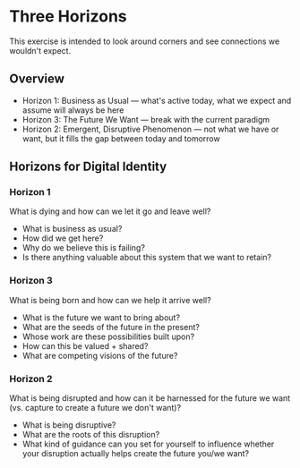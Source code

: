 # Three Horizons

This exercise is intended to look around corners and see connections we wouldn't expect.

## Overview

   * Horizon 1: Business as Usual — what's active today, what we expect and assume will always be here
   * Horizon 3: The Future We Want — break with the current paradigm
   * Horizon 2: Emergent, Disruptive Phenomenon — not what we have or want, but it fills the gap between today and tomorrow

## Horizons for Digital Identity

### Horizon 1

What is dying and how can we let it go and leave well?

   * What is business as usual?
   * How did we get here?
   * Why do we believe this is failing?
   * Is there anything valuable about this system that we want to retain?

### Horizon 3

What is being born and how can we help it arrive well?

   * What is the future we want to bring about?
   * What are the seeds of the future in the present?
   * Whose work are these possibilities built upon?
   * How can this be valued + shared?
   * What are competing visions of the future?

### Horizon 2

What is being disrupted and how can it be harnessed for the future we want (vs. capture to create a future we don't want)?

   * What is being disruptive?
   * What are the roots of this disruption?
   * What kind of guidance can you set for yourself to influence whether your disruption actually helps create the future you/we want?

